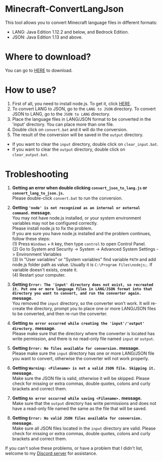 # Minecraft-ConvertLangJson
This tool allows you to convert Minecraft language files in different formats:  
- LANG: Java Edition 1.12.2 and below, and Bedrock Edition.  
- JSON: Java Edition 1.13 and above.  

# Where to download?
You can go to [HERE](https://github.com/YutaYamamoto212/Minecraft-ConvertLangJson/releases) to download.

# How to use?
1. First of all, you need to install node.js. To get it, click [HERE](https://nodejs.org/).  
2. To convert LANG to JSON, go to the `LANG to JSON` directory. To convert JSON to LANG, go to the `JSON to LANG` directory.
3. Place the language files in LANG/JSON format to be converted in the 'input' directory. You can place more than one file. 
4. Double click on `convert.bat` and it will do the conversion.
5. The result of the conversion will be saved in the `output` directory.

- If you want to clear the `input` directory, double click on `clear_input.bat`.
- If you want to clear the `output` directory, double click on `clear_output.bat`.

# Trobleshooting
1. **Getting an error when double clicking `convert_json_to_lang.js` or `convert_lang_to_json.js`.**  
Please double-click `convert.bat` to run the conversion.

2. **Getting `'node' is not recognized as an internal or external command.` message.**  
You may not have node.js installed, or your system environment variables may not be configured correctly.  
Please install node.js to fix the problem.  
If you are sure you have node.js installed and the problem continues, follow these steps:  
(1) Press `Windows` + `R` key, then type `control` to open Control Panel.  
(2) Go to System and Security -> System -> Advanced System Settings -> Environment Variables  
(3) In "User variables" or "System variables" find variable `PATH` and add node.js folder path as value. Usually it is `C:\Program Files\nodejs;`. If variable doesn't exists, create it.  
(4) Restart your computer.  

3. **Getting `Error: The 'input' directory does not exist, so recreated it. Put one or more language files in LANG/JSON format into that directory you want to convert, and run the converter again.` message.**  
You removed the `input` directory, so the converter won't work. It will re-create the directory, prompt you to place one or more LANG/JSON files to be converted, and then re-run the converter.

4. **Getting `An error occurred while creating the 'input'/'output' directory.` message.**  
Please make sure that the directory where the converter is located has write permission, and there is no read-only file named `input` or `output`.

5. **Getting `Error: No files available for conversion.` message.**  
Please make sure the `input` directory has one or more LANG/JSON file you want to convert, otherwise the converter will not work properly.

6. **Getting `Warning: <Filename> is not a valid JSON file. Skipping it.` message.**  
Make sure the JSON file is valid, otherwise it will be skipped. Please check for missing or extra commas, double quotes, colons and curly brackets and correct them.

7. **Getting `An error occurred while saving <Filename>.` message.**  
Make sure that the `output` directory has write permissions and does not have a read-only file named the same as the file that will be saved.

8. **Getting `Error: No valid JSON files available for conversion.` message.**  
Make sure all JSON files located in the `input` directory are valid. Please check for missing or extra commas, double quotes, colons and curly brackets and correct them.

If you can't solve these problems, or have a problem that I didn't list, welcome to my [Discord server](https://discord.gg/tqzdEaBAcn) for assistance.
